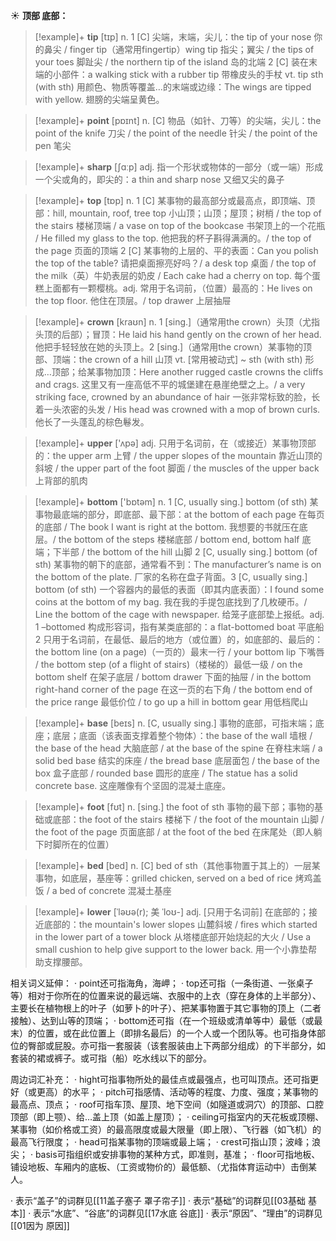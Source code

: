☀ <span class="category">**顶部 底部：**</span>
>[!example]+ <span class="vocabulary">**tip**</span> [tɪp] 
> <span class="definition">n. 1 [C] 尖端，末端，尖儿：</span>the tip of your nose 你的鼻尖 / finger tip（通常用fingertip）wing tip 指尖；翼尖 / the tips of your toes 脚趾尖 / the northern tip of the island 岛的北端 <span class="definition">2 [C] 装在末端的小部件：</span>a walking stick with a rubber tip 带橡皮头的手杖 <span class="definition">vt. tip sth (with sth) 用颜色、物质等覆盖…的末端或边缘：</span>The wings are tipped with yellow. 翅膀的尖端呈黄色。

>[!example]+ <span class="vocabulary">**point**</span> [pɒɪnt] 
> <span class="definition">n. [C] 物品（如针、刀等）的尖端，尖儿：</span>the point of the knife 刀尖 / the point of the needle 针尖 / the point of the pen 笔尖

>[!example]+ <span class="vocabulary">**sharp**</span> [ʃɑːp] 
> <span class="definition">adj. 指一个形状或物体的一部分（或一端）形成一个尖或角的，即尖的：</span>a thin and sharp nose 又细又尖的鼻子

>[!example]+ <span class="vocabulary">**top**</span> [tɒp] 
> <span class="definition">n. 1 [C] 某事物的最高部分或最高点，即顶端、顶部：</span>hill, mountain, roof, tree top 小山顶；山顶；屋顶；树梢 / the top of the stairs 楼梯顶端 / a vase on top of the bookcase 书架顶上的一个花瓶 / He filled my glass to the top. 他把我的杯子斟得满满的。/ the top of the page 页面的顶端 <span class="definition">2 [C] 某事物的上层的、平的表面：</span>Can you polish the top of the table? 请把桌面擦亮好吗？/ a desk top 桌面 / the top of the milk（英）牛奶表层的奶皮 / Each cake had a cherry on top. 每个蛋糕上面都有一颗樱桃。<span class="definition">adj. 常用于名词前，（位置）最高的：</span>He lives on the top floor. 他住在顶层。/ top drawer 上层抽屉

>[!example]+ <span class="vocabulary">**crown**</span> [kraʊn]
> <span class="definition">n. 1 [sing.]（通常用the crown）头顶（尤指头顶的后部）；冒顶：</span>He laid his hand gently on the crown of her head. 他把手轻轻放在她的头顶上。<span class="definition">2 [sing.]（通常用the crown）某事物的顶部、顶端：</span>the crown of a hill 山顶 <span class="definition">vt. [常用被动式] ~ sth (with sth) 形成…顶部；给某事物加顶：</span>Here another rugged castle crowns the cliffs and crags. 这里又有一座高低不平的城堡建在悬崖绝壁之上。/ a very striking face, crowned by an abundance of hair 一张非常标致的脸，长着一头浓密的头发 / His head was crowned with a mop of brown curls. 他长了一头蓬乱的棕色鬈发。

>[!example]+ <span class="vocabulary">**upper**</span> ['ʌpə] 
> <span class="definition">adj. 只用于名词前，在（或接近）某事物顶部的：</span>the upper arm 上臂 / the upper slopes of the mountain 靠近山顶的斜坡 / the upper part of the foot 脚面 / the muscles of the upper back 上背部的肌肉

>[!example]+ <span class="vocabulary">**bottom**</span> ['bɒtəm] 
> <span class="definition">n. 1 [C, usually sing.] bottom (of sth) 某事物最底端的部分，即底部、最下部：</span>at the bottom of each page 在每页的底部 / The book I want is right at the bottom. 我想要的书就压在底层。/ the bottom of the steps 楼梯底部 / bottom end, bottom half 底端；下半部 / the bottom of the hill 山脚 <span class="definition">2 [C, usually sing.] bottom (of sth) 某事物的朝下的底部，通常看不到：</span>The manufacturer’s name is on the bottom of the plate. 厂家的名称在盘子背面。<span class="definition">3 [C, usually sing.] bottom (of sth) 一个容器内的最低的表面（即其内底表面）：</span>I found some coins at the bottom of my bag. 我在我的手提包底找到了几枚硬币。/ Line the bottom of the cage with newspaper. 给笼子底部垫上报纸。<span class="definition">adj. 1 –bottomed 构成形容词，指有某类底部的：</span>a flat-bottomed boat 平底船 <span class="definition">2 只用于名词前，在最低、最后的地方（或位置）的，如底部的、最后的：</span>the bottom line (on a page)（一页的）最末一行 / your bottom lip 下嘴唇 / the bottom step (of a flight of stairs)（楼梯的）最低一级 / on the bottom shelf 在架子底层 / bottom drawer 下面的抽屉 / in the bottom right-hand corner of the page 在这一页的右下角 / the bottom end of the price range 最低价位 / to go up a hill in bottom gear 用低档爬山

>[!example]+ <span class="vocabulary">**base**</span> [beɪs] 
> <span class="definition">n. [C, usually sing.] 事物的底部，可指末端；底座；底层；底面（该表面支撑着整个物体）：</span>the base of the wall 墙根 / the base of the head 大脑底部 / at the base of the spine 在脊柱末端 / a solid bed base 结实的床座 / the bread base 底层面包 / the base of the box 盒子底部 / rounded base 圆形的底座 / The statue has a solid concrete base. 这座雕像有个坚固的混凝土底座。

>[!example]+ <span class="vocabulary">**foot**</span> [fʊt] 
> <span class="definition">n. [sing.] the foot of sth 事物的最下部；事物的基础或底部：</span>the foot of the stairs 楼梯下 / the foot of the mountain 山脚 / the foot of the page 页面底部 / at the foot of the bed 在床尾处（即人躺下时脚所在的位置）

>[!example]+ <span class="vocabulary">**bed**</span> [bed] 
> <span class="definition">n. [C] bed of sth（其他事物置于其上的）一层某事物，如底层，基座等：</span>grilled chicken, served on a bed of rice 烤鸡盖饭 / a bed of concrete 混凝土基座
           
>[!example]+ <span class="vocabulary">**lower**</span> [ˈləʊə(r); 美 ˈloʊ-]
> <span class="definition">adj. [只用于名词前] 在底部的；接近底部的：</span>the mountain's lower slopes 山麓斜坡 / fires which started in the lower part of a tower block 从塔楼底部开始烧起的大火 / Use a small cushion to help give support to the lower back. 用一个小靠垫帮助支撑腰部。

相关词义延伸：
· point还可指海角，海岬；
· top还可指（一条街道、一张桌子等）相对于你所在的位置来说的最远端、衣服中的上衣（穿在身体的上半部分）、主要长在植物根上的叶子（如萝卜的叶子）、把某事物置于其它事物的顶上（二者接触）、达到山等的顶端；
· bottom还可指（在一个班级或清单等中）最低（或最末）的位置，或在此位置上（即排名最后）的一个人或一个团队等。也可指身体部位的臀部或屁股。亦可指一套服装（该套服装由上下两部分组成）的下半部分，如套装的裙或裤子。或可指（船）吃水线以下的部分。

周边词汇补充：
· hight可指事物所处的最佳点或最强点，也可叫顶点。还可指更好（或更高）的水平；
· pitch可指感情、活动等的程度、力度、强度；某事物的最高点、顶点；
· roof可指车顶、屋顶、地下空间（如隧道或洞穴）的顶部、口腔顶部（即上颚）、给…盖上顶（如盖上屋顶）；
· ceiling可指室内的天花板或顶棚、某事物（如价格或工资）的最高限度或最大限量（即上限）、飞行器（如飞机）的最高飞行限度；
· head可指某事物的顶端或最上端；
· crest可指山顶；波峰；浪尖；
· basis可指组织或安排事物的某种方式，即准则，基准；
· floor可指地板、铺设地板、车厢内的底板、（工资或物价的）最低额、（尤指体育运动中）击倒某人。

· 表示“盖子”的词群见[[11盖子塞子 罩子帘子]]
· 表示“基础”的词群见[[03基础 基本]]
· 表示“水底”、“谷底”的词群见[[17水底 谷底]]
· 表示“原因”、“理由”的词群见[[01因为 原因]]
